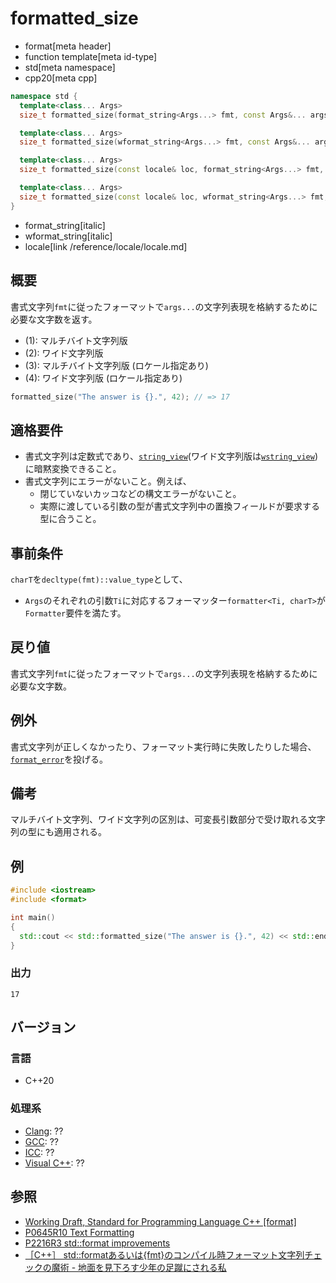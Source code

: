 # formatted_size

* format[meta header]
* function template[meta id-type]
* std[meta namespace]
* cpp20[meta cpp]

```cpp
namespace std {
  template<class... Args>
  size_t formatted_size(format_string<Args...> fmt, const Args&... args); // (1)

  template<class... Args>
  size_t formatted_size(wformat_string<Args...> fmt, const Args&... args); // (2)

  template<class... Args>
  size_t formatted_size(const locale& loc, format_string<Args...> fmt, const Args&... args); // (3)

  template<class... Args>
  size_t formatted_size(const locale& loc, wformat_string<Args...> fmt, const Args&... args); // (4)
}
```
* format_string[italic]
* wformat_string[italic]
* locale[link /reference/locale/locale.md]

## 概要

書式文字列`fmt`に従ったフォーマットで`args...`の文字列表現を格納するために必要な文字数を返す。

* (1): マルチバイト文字列版
* (2): ワイド文字列版
* (3): マルチバイト文字列版 (ロケール指定あり)
* (4): ワイド文字列版 (ロケール指定あり)

```cpp
formatted_size("The answer is {}.", 42); // => 17
```

## 適格要件

* 書式文字列は定数式であり、[`string_view`](/reference/string_view/basic_string_view.md)(ワイド文字列版は[`wstring_view`](/reference/string_view/basic_string_view.md))に暗黙変換できること。
* 書式文字列にエラーがないこと。例えば、
    * 閉じていないカッコなどの構文エラーがないこと。
    * 実際に渡している引数の型が書式文字列中の置換フィールドが要求する型に合うこと。

## 事前条件

`charT`を`decltype(fmt)::value_type`として、

* `Args`のそれぞれの引数`Ti`に対応するフォーマッター`formatter<Ti, charT>`が`Formatter`要件を満たす。

## 戻り値

書式文字列`fmt`に従ったフォーマットで`args...`の文字列表現を格納するために必要な文字数。

## 例外

書式文字列が正しくなかったり、フォーマット実行時に失敗したりした場合、[`format_error`](format_error.md)を投げる。

## 備考

マルチバイト文字列、ワイド文字列の区別は、可変長引数部分で受け取れる文字列の型にも適用される。

## 例
```cpp example
#include <iostream>
#include <format>

int main()
{
  std::cout << std::formatted_size("The answer is {}.", 42) << std::endl;
}
```

### 出力
```
17
```

## バージョン
### 言語
- C++20

### 処理系
- [Clang](/implementation.md#clang): ??
- [GCC](/implementation.md#gcc): ??
- [ICC](/implementation.md#icc): ??
- [Visual C++](/implementation.md#visual_cpp): ??

## 参照

* [Working Draft, Standard for Programming Language C++ [format]](https://timsong-cpp.github.io/cppwp/format)
* [P0645R10 Text Formatting](http://www.open-std.org/jtc1/sc22/wg21/docs/papers/2019/p0645r10.html)
* [P2216R3 std::format improvements](http://www.open-std.org/jtc1/sc22/wg21/docs/papers/2021/p2216r3.html)
* [［C++］ std::formatあるいは{fmt}のコンパイル時フォーマット文字列チェックの魔術 - 地面を見下ろす少年の足蹴にされる私](https://onihusube.hatenablog.com/entry/2021/07/01/195912)
